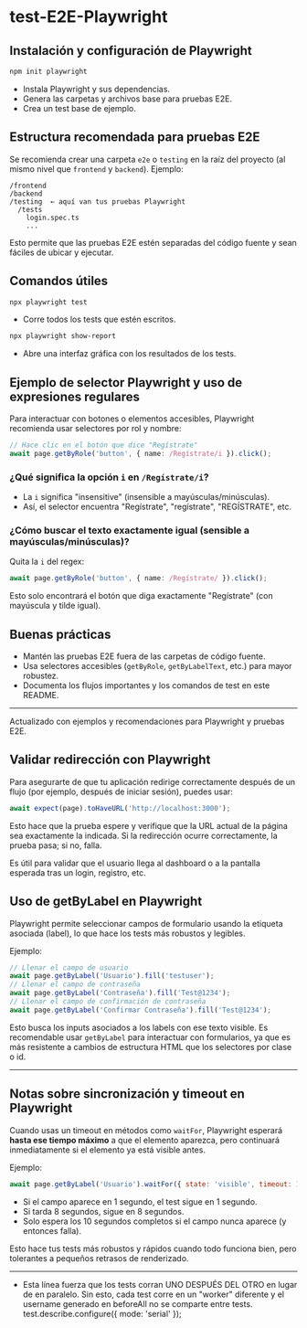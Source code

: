 ﻿# test-E2E-Playwright

## Instalación y configuración de Playwright

```bash
npm init playwright
```
- Instala Playwright y sus dependencias.
- Genera las carpetas y archivos base para pruebas E2E.
- Crea un test base de ejemplo.

## Estructura recomendada para pruebas E2E

Se recomienda crear una carpeta `e2e` o `testing` en la raíz del proyecto (al mismo nivel que `frontend` y `backend`). Ejemplo:

```
/frontend
/backend
/testing  ← aquí van tus pruebas Playwright
  /tests
    login.spec.ts
    ...
```
Esto permite que las pruebas E2E estén separadas del código fuente y sean fáciles de ubicar y ejecutar.

## Comandos útiles

```bash
npx playwright test
```
- Corre todos los tests que estén escritos.

```bash
npx playwright show-report
```
- Abre una interfaz gráfica con los resultados de los tests.

## Ejemplo de selector Playwright y uso de expresiones regulares

Para interactuar con botones o elementos accesibles, Playwright recomienda usar selectores por rol y nombre:

```typescript
// Hace clic en el botón que dice "Regístrate"
await page.getByRole('button', { name: /Regístrate/i }).click();
```

### ¿Qué significa la opción `i` en `/Regístrate/i`?
- La `i` significa "insensitive" (insensible a mayúsculas/minúsculas).
- Así, el selector encuentra "Regístrate", "regístrate", "REGÍSTRATE", etc.

### ¿Cómo buscar el texto exactamente igual (sensible a mayúsculas/minúsculas)?
Quita la `i` del regex:

```typescript
await page.getByRole('button', { name: /Regístrate/ }).click();
```
Esto solo encontrará el botón que diga exactamente "Regístrate" (con mayúscula y tilde igual).

## Buenas prácticas
- Mantén las pruebas E2E fuera de las carpetas de código fuente.
- Usa selectores accesibles (`getByRole`, `getByLabelText`, etc.) para mayor robustez.
- Documenta los flujos importantes y los comandos de test en este README.

---
Actualizado con ejemplos y recomendaciones para Playwright y pruebas E2E.
## Validar redirección con Playwright

Para asegurarte de que tu aplicación redirige correctamente después de un flujo (por ejemplo, después de iniciar sesión), puedes usar:

```typescript
await expect(page).toHaveURL('http://localhost:3000');
```

Esto hace que la prueba espere y verifique que la URL actual de la página sea exactamente la indicada. Si la redirección ocurre correctamente, la prueba pasa; si no, falla.

Es útil para validar que el usuario llega al dashboard o a la pantalla esperada tras un login, registro, etc.
## Uso de getByLabel en Playwright

Playwright permite seleccionar campos de formulario usando la etiqueta asociada (label), lo que hace los tests más robustos y legibles.

Ejemplo:

```typescript
// Llenar el campo de usuario
await page.getByLabel('Usuario').fill('testuser');
// Llenar el campo de contraseña
await page.getByLabel('Contraseña').fill('Test@1234');
// Llenar el campo de confirmación de contraseña
await page.getByLabel('Confirmar Contraseña').fill('Test@1234');
```

Esto busca los inputs asociados a los labels con ese texto visible. Es recomendable usar `getByLabel` para interactuar con formularios, ya que es más resistente a cambios de estructura HTML que los selectores por clase o id.

---

## Notas sobre sincronización y timeout en Playwright

Cuando usas un timeout en métodos como `waitFor`, Playwright esperará **hasta ese tiempo máximo** a que el elemento aparezca, pero continuará inmediatamente si el elemento ya está visible antes.

Ejemplo:
```js
await page.getByLabel('Usuario').waitFor({ state: 'visible', timeout: 10000 });
```
- Si el campo aparece en 1 segundo, el test sigue en 1 segundo.
- Si tarda 8 segundos, sigue en 8 segundos.
- Solo espera los 10 segundos completos si el campo nunca aparece (y entonces falla).

Esto hace tus tests más robustos y rápidos cuando todo funciona bien, pero tolerantes a pequeños retrasos de renderizado.

---
- Esta línea fuerza que los tests corran UNO DESPUÉS DEL OTRO
  en lugar de en paralelo. Sin esto, cada test corre en un "worker" diferente
   y el username generado en beforeAll no se comparte entre tests.
    test.describe.configure({ mode: 'serial' });
